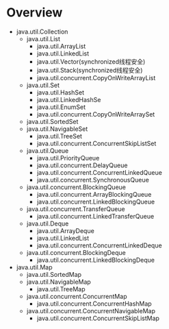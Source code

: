 # Overview
- java.util.Collection
  - java.util.List
    - java.util.ArrayList
    - java.util.LinkedList
    - java.util.Vector(synchronized线程安全)
    - java.util.Stack(synchronized线程安全)
    - java.util.concurrent.CopyOnWriteArrayList
  - java.util.Set
    - java.util.HashSet
    - java.util.LinkedHashSe
    - java.util.EnumSet
    - java.util.concurrent.CopyOnWriteArraySet
  - java.util.SortedSet
  - java.util.NavigableSet
    - java.util.TreeSet
    - java.util.concurrent.ConcurrentSkipListSet
  - java.util.Queue
    - java.util.PriorityQueue
    - java.util.concurrent.DelayQueue
    - java.util.concurrent.ConcurrentLinkedQueue
    - java.util.concurrent.SynchronousQueue
  - java.util.concurrent.BlockingQueue
    - java.util.concurrent.ArrayBlockingQueue
    - java.util.concurrent.LinkedBlockingQueue
  - java.util.concurrent.TransferQueue
    - java.util.concurrent.LinkedTransferQueue
  - java.util.Deque
    - java.util.ArrayDeque
    - java.util.LinkedList
    - java.util.concurrent.ConcurrentLinkedDeque
  - java.util.concurrent.BlockingDeque
    - java.util.concurrent.LinkedBlockingDeque
- java.util.Map
  - java.util.SortedMap
  - java.util.NavigableMap
    - java.util.TreeMap
  - java.util.concurrent.ConcurrentMap
    -  java.util.concurrent.ConcurrentHashMap
  - java.util.concurrent.ConcurrentNavigableMap
    - java.util.concurrent.ConcurrentSkipListMap